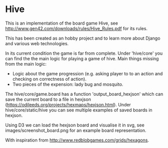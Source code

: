 # Hive

This is an implementation of the board game Hive, see http://www.gen42.com/downloads/rules/Hive_Rules.pdf for its rules.

This has been created as an hobby project and to learn more about Django and various web technologies.

In its current condition the game is far from complete. 
Under 'hive/core' you can find the the main logic for playing a game of hive. Main things missing from the main logic:
- Logic about the game progression (e.g. asking player to to an action and checking on correctness of action).
- Two pieces of the expension: lady bug and mosquito.

The hive/core/game.board has a function 'output_board_hexjson' which can save the current board to a file in hexjson 
(https://odileeds.org/projects/hexmaps/hexjson.html). Under hive/core/static/hive you can see multiple examples of saved boards in hexjson.

Using D3 we can load the hexjson board and visualise it in svg, see images/screenshot_board.png for an example board representation.


With inspiration from http://www.redblobgames.com/grids/hexagons.
